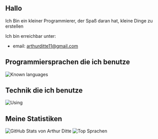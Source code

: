 ## Hallo

Ich Bin ein kleiner Programmierer, der Spaß daran hat, kleine Dinge zu erstellen

Ich bin erreichbar unter: 

- email: arthurditte11@gmail.com


## Programmiersprachen die ich benutze
![Known languages](https://skillicons.dev/icons?i=python,typescript,js,html,css,flutter&perline=10)

## Technik die ich benutze
![Using](https://skillicons.dev/icons?i=windows,linux,arch,apple,vscode,idea,pycharm,github,git,vercel,sqlite&perline=10)



## Meine Statistiken

![GitHub Stats von Arthur Ditte](https://github-readme-stats.vercel.app/api?username=Arthur-Ditte&show_icons=true&theme=tokyonight)
![Top Sprachen](https://github-readme-stats.vercel.app/api/top-langs/?username=Arthur-Ditte&layout=compact&show_icons=true&theme=tokyonight)



